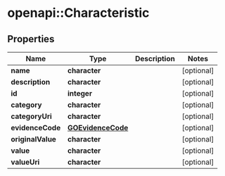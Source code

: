 # openapi::Characteristic


## Properties
Name | Type | Description | Notes
------------ | ------------- | ------------- | -------------
**name** | **character** |  | [optional] 
**description** | **character** |  | [optional] 
**id** | **integer** |  | [optional] 
**category** | **character** |  | [optional] 
**categoryUri** | **character** |  | [optional] 
**evidenceCode** | [**GOEvidenceCode**](GOEvidenceCode.md) |  | [optional] 
**originalValue** | **character** |  | [optional] 
**value** | **character** |  | [optional] 
**valueUri** | **character** |  | [optional] 


